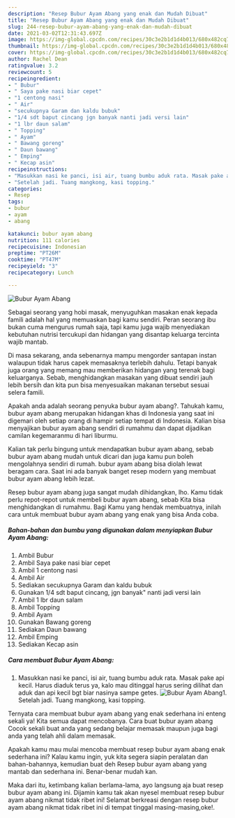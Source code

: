 ```yaml
---
description: "Resep Bubur Ayam Abang yang enak dan Mudah Dibuat"
title: "Resep Bubur Ayam Abang yang enak dan Mudah Dibuat"
slug: 244-resep-bubur-ayam-abang-yang-enak-dan-mudah-dibuat
date: 2021-03-02T12:31:43.697Z
image: https://img-global.cpcdn.com/recipes/30c3e2b1d1d4b013/680x482cq70/bubur-ayam-abang-foto-resep-utama.jpg
thumbnail: https://img-global.cpcdn.com/recipes/30c3e2b1d1d4b013/680x482cq70/bubur-ayam-abang-foto-resep-utama.jpg
cover: https://img-global.cpcdn.com/recipes/30c3e2b1d1d4b013/680x482cq70/bubur-ayam-abang-foto-resep-utama.jpg
author: Rachel Dean
ratingvalue: 3.2
reviewcount: 5
recipeingredient:
- " Bubur"
- " Saya pake nasi biar cepet"
- "1 centong nasi"
- " Air"
- "secukupnya Garam dan kaldu bubuk"
- "1/4 sdt baput cincang jgn banyak nanti jadi versi lain"
- "1 lbr daun salam"
- " Topping"
- " Ayam"
- " Bawang goreng"
- " Daun bawang"
- " Emping"
- " Kecap asin"
recipeinstructions:
- "Masukkan nasi ke panci, isi air, tuang bumbu aduk rata. Masak pake api kecil. Harus diaduk terus ya, kalo mau ditinggal harus sering dilihat dan aduk dan api kecil bgt biar nasinya sampe getes."
- "Setelah jadi. Tuang mangkong, kasi topping."
categories:
- Resep
tags:
- bubur
- ayam
- abang

katakunci: bubur ayam abang 
nutrition: 111 calories
recipecuisine: Indonesian
preptime: "PT26M"
cooktime: "PT47M"
recipeyield: "3"
recipecategory: Lunch

---
```



![Bubur Ayam Abang](https://img-global.cpcdn.com/recipes/30c3e2b1d1d4b013/680x482cq70/bubur-ayam-abang-foto-resep-utama.jpg)

Sebagai seorang yang hobi masak, menyuguhkan masakan enak kepada famili adalah hal yang memuaskan bagi kamu sendiri. Peran seorang ibu bukan cuma mengurus rumah saja, tapi kamu juga wajib menyediakan kebutuhan nutrisi tercukupi dan hidangan yang disantap keluarga tercinta wajib mantab.

Di masa  sekarang, anda sebenarnya mampu mengorder santapan instan walaupun tidak harus capek memasaknya terlebih dahulu. Tetapi banyak juga orang yang memang mau memberikan hidangan yang terenak bagi keluarganya. Sebab, menghidangkan masakan yang dibuat sendiri jauh lebih bersih dan kita pun bisa menyesuaikan makanan tersebut sesuai selera famili. 



Apakah anda adalah seorang penyuka bubur ayam abang?. Tahukah kamu, bubur ayam abang merupakan hidangan khas di Indonesia yang saat ini digemari oleh setiap orang di hampir setiap tempat di Indonesia. Kalian bisa menyajikan bubur ayam abang sendiri di rumahmu dan dapat dijadikan camilan kegemaranmu di hari liburmu.

Kalian tak perlu bingung untuk mendapatkan bubur ayam abang, sebab bubur ayam abang mudah untuk dicari dan juga kamu pun boleh mengolahnya sendiri di rumah. bubur ayam abang bisa diolah lewat beragam cara. Saat ini ada banyak banget resep modern yang membuat bubur ayam abang lebih lezat.

Resep bubur ayam abang juga sangat mudah dihidangkan, lho. Kamu tidak perlu repot-repot untuk membeli bubur ayam abang, sebab Kita bisa menghidangkan di rumahmu. Bagi Kamu yang hendak membuatnya, inilah cara untuk membuat bubur ayam abang yang enak yang bisa Anda coba.

<!--inarticleads1-->

##### Bahan-bahan dan bumbu yang digunakan dalam menyiapkan Bubur Ayam Abang:

1. Ambil  Bubur
1. Ambil  Saya pake nasi biar cepet
1. Ambil 1 centong nasi
1. Ambil  Air
1. Sediakan secukupnya Garam dan kaldu bubuk
1. Gunakan 1/4 sdt baput cincang, jgn banyak&#34; nanti jadi versi lain
1. Ambil 1 lbr daun salam
1. Ambil  Topping
1. Ambil  Ayam
1. Gunakan  Bawang goreng
1. Sediakan  Daun bawang
1. Ambil  Emping
1. Sediakan  Kecap asin




<!--inarticleads2-->

##### Cara membuat Bubur Ayam Abang:

1. Masukkan nasi ke panci, isi air, tuang bumbu aduk rata. Masak pake api kecil. Harus diaduk terus ya, kalo mau ditinggal harus sering dilihat dan aduk dan api kecil bgt biar nasinya sampe getes.
<img src="https://img-global.cpcdn.com/steps/b1ecf32d0952e16c/160x128cq70/bubur-ayam-abang-langkah-memasak-1-foto.jpg" alt="Bubur Ayam Abang">1. Setelah jadi. Tuang mangkong, kasi topping.




Ternyata cara membuat bubur ayam abang yang enak sederhana ini enteng sekali ya! Kita semua dapat mencobanya. Cara buat bubur ayam abang Cocok sekali buat anda yang sedang belajar memasak maupun juga bagi anda yang telah ahli dalam memasak.

Apakah kamu mau mulai mencoba membuat resep bubur ayam abang enak sederhana ini? Kalau kamu ingin, yuk kita segera siapin peralatan dan bahan-bahannya, kemudian buat deh Resep bubur ayam abang yang mantab dan sederhana ini. Benar-benar mudah kan. 

Maka dari itu, ketimbang kalian berlama-lama, ayo langsung aja buat resep bubur ayam abang ini. Dijamin kamu tak akan nyesel membuat resep bubur ayam abang nikmat tidak ribet ini! Selamat berkreasi dengan resep bubur ayam abang nikmat tidak ribet ini di tempat tinggal masing-masing,oke!.

